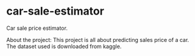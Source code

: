 # car-sale-estimator
Car sale price estimator. 

About the project:
This project is all about predicting sales price of a car. The dataset used is downloaded from kaggle.
